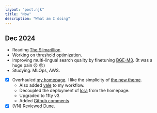 ```yaml
---
layout: "post.njk"
title: "Now"
description: "What am I doing" 
---
```


## Dec 2024

- Reading [The Silmarillion](https://en.wikipedia.org/wiki/The_Silmarillion).
- Working on [threshold optimization](/posts/adaptive_threshold).
- Improving multi-lingual search quality by finetuning [BGE-M3](https://huggingface.co/BAAI/bge-m3). 
(It was a huge pain :angry: :angry:)
- Studying: MLOps, AWS.
- [x] Overhauled [my homepage](http://ltdk.me). I like the simplicity of [the new theme](https://github.com/CondensedMilk7/eleventy-academic-template).
    - Also added [vale](https://vale.sh/) to my workflow.
    - Decoupled the deployment of [lora](https://ltdk-lora.netlify.app/) from the homepage.
    - Upgraded to 11ty v3.
    - Added [Github comments](https://utteranc.es)
- [x] (VN) Reviewed [Dune](https://www.youtube.com/shorts/JWC_Tpqe9eE).
